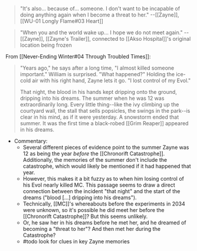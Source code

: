 
> "It's also... because of... someone. I don't want to be incapable of doing anything again when I become a threat to her."
> --[[Zayne]], [[WU-01 Longly Flame#03 Heart]]

> "When you and the world wake up... I hope we do not meet again."
> -- [[Zayne]], [[Zayne's Trailer]], connected to [[Akso Hospital]]'s original location being frozen

From [[Never-Ending Winter#04 Through Troubled Times]]:
> "Years ago," he says after a long time, "I almost killed someone important."
> William is surprised. "What happened?"
> Holding the ice-cold air with his right hand, Zayne lets it go.
> "I lost control of my Evol."
>
> That night, the blood in his hands kept dripping onto the ground, dripping into his dreams. The summer when he was 12 was extraordinarily long. Every little thing--like the ivy climbing up the courtyard wall, the stall that sells popsicles, the swings in the park--is clear in his mind, as if it were yesterday.
> A snowstorm ended that summer.
> It was the first time a black-robed [[Grim Reaper]] appeared in his dreams.

* Commentary:
	* Several different pieces of evidence point to the summer Zayne was 12 as being the year *before* the [[Chronorift Catastrophe]]. Additionally, the memories of the summer don't include the catastrophe, which would likely be mentioned if it had happened that year.
	* However, this makes it a bit fuzzy as to when him losing control of his Evol nearly killed MC. This passage seems to draw a direct connection between the incident "that night" and the start of the dreams ("blood [...] dripping into his dreams").
	* Technically, [[MC]]'s whereabouts before the experiments in 2034 were unknown, so it's possible he did meet her before the [[Chronorift Catastrophe]]? But this seems unlikely.
	* Or, he saw her in his dreams before he met her, and he dreamed of becoming a "threat to her"? And then met her during the Catastrophe?
	* #todo look for clues in key Zayne memories

